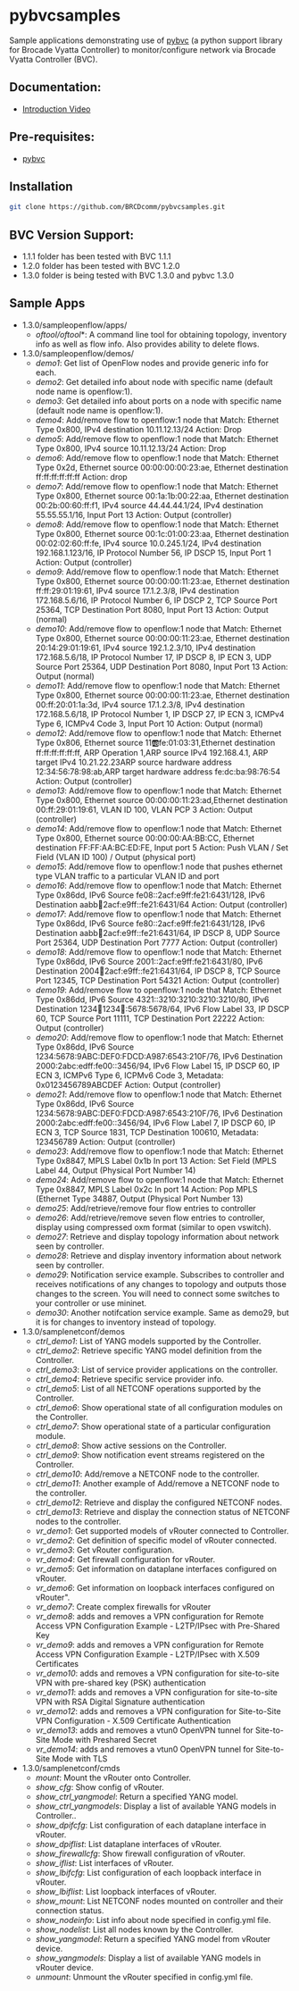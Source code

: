# pybvcsamples
Sample applications demonstrating use of [pybvc](https://github.com/BRCDcomm/pybvc) (a python support library for Brocade Vyatta Controller) to monitor/configure network via Brocade Vyatta Controller (BVC).

## Documentation:
* [Introduction Video](http://brcdcomm.github.io/BVC/jekyll/update/devops/netdev/appdev/2015/03/01/restconf-app-2.html)

## Pre-requisites:
* [pybvc](https://github.com/BRCDcomm/pybvc)

## Installation
```bash
git clone https://github.com/BRCDcomm/pybvcsamples.git
```

## BVC Version Support:
* 1.1.1 folder has been tested with BVC 1.1.1
* 1.2.0 folder has been tested with BVC 1.2.0
* 1.3.0 folder is being tested with BVC 1.3.0 and pybvc 1.3.0

## Sample Apps

* 1.3.0/sampleopenflow/apps/
    * _oftool/oftool_*: A command line tool for obtaining topology, inventory info as well as flow info.  Also provides ability to delete flows.
* 1.3.0/sampleopenflow/demos/
    * _demo1_: Get list of OpenFlow nodes and provide generic info for each.
    * _demo2_: Get detailed info about node with specific name (default node name is openflow:1).
    * _demo3_: Get detailed info about ports on a node with specific name (default node name is openflow:1).
    * _demo4_: Add/remove flow to openflow:1 node that Match: Ethernet Type 0x800, IPv4 destination 10.11.12.13/24 Action: Drop
    * _demo5_: Add/remove flow to openflow:1 node that Match: Ethernet Type 0x800, IPv4 source 10.11.12.13/24 Action: Drop
    * _demo6_: Add/remove flow to openflow:1 node that Match: Ethernet Type 0x2d, Ethernet source 00:00:00:00:23:ae, Ethernet destination ff:ff:ff:ff:ff:ff Action: drop
    * _demo7_:  Add/remove flow to openflow:1 node that Match: Ethernet Type 0x800, Ethernet source 00:1a:1b:00:22:aa, Ethernet destination 00:2b:00:60:ff:f1, IPv4 source 44.44.44.1/24, IPv4 destination 55.55.55.1/16, Input Port 13 Action: Output (controller)
    * _demo8_: Add/remove flow to openflow:1 node that Match: Ethernet Type 0x800, Ethernet source 00:1c:01:00:23:aa, Ethernet destination 00:02:02:60:ff:fe, IPv4 source 10.0.245.1/24, IPv4 destination 192.168.1.123/16, IP Protocol Number 56, IP DSCP 15, Input Port 1 Action: Output (controller)
    * _demo9_: Add/remove flow to openflow:1 node that Match: Ethernet Type 0x800, Ethernet source 00:00:00:11:23:ae, Ethernet destination ff:ff:29:01:19:61, IPv4 source 17.1.2.3/8, IPv4 destination 172.168.5.6/16, IP Protocol Number 6, IP DSCP 2, TCP Source Port 25364, TCP Destination Port 8080, Input Port 13 Action: Output (normal)
    * _demo10_: Add/remove flow to openflow:1 node that Match: Ethernet Type 0x800, Ethernet source 00:00:00:11:23:ae, Ethernet destination 20:14:29:01:19:61, IPv4 source 192.1.2.3/10, IPv4 destination 172.168.5.6/18, IP Protocol Number 17, IP DSCP 8, IP ECN 3, UDP Source Port 25364, UDP Destination Port 8080, Input Port 13 Action: Output (normal)
    * _demo11_: Add/remove flow to openflow:1 node that Match: Ethernet Type 0x800, Ethernet source 00:00:00:11:23:ae, Ethernet destination 00:ff:20:01:1a:3d, IPv4 source 17.1.2.3/8, IPv4 destination 172.168.5.6/18, IP Protocol Number 1, IP DSCP 27, IP ECN 3, ICMPv4 Type 6, ICMPv4 Code 3, Input Port 10 Action: Output (normal)
    * _demo12_: Add/remove flow to openflow:1 node that Match: Ethernet Type 0x806, Ethernet source 11:ab:fe:01:03:31,Ethernet destination ff:ff:ff:ff:ff:ff, ARP Operation 1,ARP source IPv4 192.168.4.1, ARP target IPv4 10.21.22.23ARP source hardware address 12:34:56:78:98:ab,ARP target hardware address fe:dc:ba:98:76:54 Action: Output (controller)
    * _demo13_: Add/remove flow to openflow:1 node that Match: Ethernet Type 0x800, Ethernet source 00:00:00:11:23:ad,Ethernet destination 00:ff:29:01:19:61, VLAN ID 100, VLAN PCP 3 Action: Output (controller)
    * _demo14_: Add/remove flow to openflow:1 node that Match: Ethernet Type 0x800, Ethernet source 00:00:00:AA:BB:CC, Ethernet destination FF:FF:AA:BC:ED:FE, Input port 5 Action: Push VLAN / Set Field (VLAN ID 100) / Output (physical port)
    * _demo15_: Add/remove flow to openflow:1 node that pushes ethernet type VLAN traffic to a particular VLAN ID and port 
    * _demo16_: Add/remove flow to openflow:1 node that Match: Ethernet Type 0x86dd, IPv6 Source fe08::2acf:e9ff:fe21:6431/128, IPv6 Destination aabb:1234:2acf:e9ff::fe21:6431/64 Action: Output (controller)
    * _demo17_: Add/remove flow to openflow:1 node that Match: Ethernet Type 0x86dd, IPv6 Source fe80::2acf:e9ff:fe21:6431/128, IPv6 Destination aabb:1234:2acf:e9ff::fe21:6431/64, IP DSCP 8, UDP Source Port 25364, UDP Destination Port 7777 Action: Output (controller)
    * _demo18_: Add/remove flow to openflow:1 node that Match: Ethernet Type 0x86dd, IPv6 Source 2001::2acf:e9ff:fe21:6431/80, IPv6 Destination 2004:1234:2acf:e9ff::fe21:6431/64, IP DSCP 8, TCP Source Port 12345, TCP Destination Port 54321 Action: Output (controller)
    * _demo19_: Add/remove flow to openflow:1 node that Match: Ethernet Type 0x86dd, IPv6 Source 4321::3210:3210:3210:3210/80, IPv6 Destination 1234:1234:1234:1234::5678:5678/64, IPv6 Flow Label 33, IP DSCP 60, TCP Source Port 11111, TCP Destination Port 22222 Action: Output (controller)
    * _demo20_: Add/remove flow to openflow:1 node that Match: Ethernet Type 0x86dd, IPv6 Source 1234:5678:9ABC:DEF0:FDCD:A987:6543:210F/76, IPv6 Destination 2000:2abc:edff:fe00::3456/94, IPv6 Flow Label 15, IP DSCP 60, IP ECN 3, ICMPv6 Type 6, ICPMv6 Code 3, Metadata: 0x0123456789ABCDEF Action: Output (controller)
    * _demo21_: Add/remove flow to openflow:1 node that Match: Ethernet Type 0x86dd, IPv6 Source 1234:5678:9ABC:DEF0:FDCD:A987:6543:210F/76, IPv6 Destination 2000:2abc:edff:fe00::3456/94, IPv6 Flow Label 7, IP DSCP 60, IP ECN 3, TCP Source 1831, TCP Destination 100610, Metadata: 123456789 Action: Output (controller)
    * _demo23_: Add/remove flow to openflow:1 node that Match: Ethernet Type 0x8847, MPLS Label 0x1b In port 13 Action: Set Field (MPLS Label 44, Output (Physical Port Number 14)
    * _demo24_: Add/remove flow to openflow:1 node that Match: Ethernet Type 0x8847, MPLS Label 0x2c In port 14 Action: Pop MPLS (Ethernet Type 34887, Output (Physical Port Number 13)
    * _demo25_: Add/retrieve/remove four flow entries to controller
    * _demo26_: Add/retrieve/remove seven flow entries to controller, display using compressed oxm format (similar to open vswitch).
    * _demo27_: Retrieve and display topology information about network seen by controller.
    * _demo28_: Retrieve and display inventory information about network seen by controller.
    * _demo29_: Notification service example.  Subscribes to controller and receives notifications of any changes to topology and outputs those changes to the screen.  You will need to connect some switches to your controller or
use mininet.
    * _demo30_: Another notifcation service example.  Same as demo29, but it is for changes to inventory instead of topology. 
* 1.3.0/samplenetconf/demos
    * _ctrl_demo1_: List of YANG models supported by the Controller.
    * _ctrl_demo2_: Retrieve specific YANG model definition from the Controller.
    * _ctrl_demo3_: List of service provider applications on the controller.
    * _ctrl_demo4_: Retrieve specific service provider info.
    * _ctrl_demo5_: List of all NETCONF operations supported by the Controller.
    * _ctrl_demo6_: Show operational state of all configuration modules on the Controller.
    * _ctrl_demo7_: Show operational state of a particular configuration module.
    * _ctrl_demo8_: Show active sessions on the Controller.
    * _ctrl_demo9_: Show notification event streams registered on the Controller.
    * _ctrl_demo10_: Add/remove a NETCONF node to the controller.
    * _ctrl_demo11_: Another example of Add/remove a NETCONF node to the controller.
    * _ctrl_demo12_: Retrieve and display the configured NETCONF nodes.
    * _ctrl_demo13_: Retrieve and display the connection status of NETCONF nodes to the controller.
    * _vr_demo1_: Get supported models of vRouter connected to Controller.
    * _vr_demo2_: Get definition of specific model of vRouter connected.
    * _vr_demo3_: Get vRouter configuration.
    * _vr_demo4_: Get firewall configuration for vRouter.
    * _vr_demo5_: Get information on dataplane interfaces configured on vRouter.
    * _vr_demo6_: Get information on loopback interfaces configured on vRouter".
    * _vr_demo7_: Create complex firewalls for vRouter
    * _vr_demo8_: adds and removes a VPN configuration for Remote Access VPN Configuration Example - L2TP/IPsec with Pre-Shared Key
    * _vr_demo9_: adds and removes a VPN configuration for Remote Access VPN Configuration Example - L2TP/IPsec with X.509 Certificates
    * _vr_demo10_: adds and removes a VPN configuration for site-to-site VPN with pre-shared key (PSK) authentication
    * _vr_demo11_: adds and removes a VPN configuration for site-to-site VPN with RSA Digital Signature authentication
    * _vr_demo12_: adds and removes a VPN configuration for Site-to-Site VPN Configuration - X.509 Certificate Authentication
    * _vr_demo13_: adds and removes a vtun0 OpenVPN tunnel for Site-to-Site Mode with Preshared Secret
    * _vr_demo14_: adds and removes a vtun0 OpenVPN tunnel for Site-to-Site Mode with TLS
* 1.3.0/samplenetconf/cmds
    * _mount_: Mount the vRouter onto Controller.
    * _show_cfg_: Show config of vRouter.
    * _show_ctrl_yangmodel_: Return a specified YANG model.
    * _show_ctrl_yangmodels_: Display a list of available YANG models in Controller..
    * _show_dpifcfg_: List configuration of each dataplane interface in vRouter.
    * _show_dpiflist_: List dataplane interfaces of vRouter.
    * _show_firewallcfg_: Show firewall configuration of vRouter.
    * _show_iflist_: List interfaces of vRouter.
    * _show_lbifcfg_: List configuration of each loopback interface in vRouter.
    * _show_lbiflist_: List loopback interfaces of vRouter.
    * _show_mount_: List NETCONF nodes mounted on controller and their connection status.
    * _show_nodeinfo_: List info about node specified in config.yml file.
    * _show_nodelist_: List all nodes known by the Controller.
    * _show_yangmodel_: Return a specified YANG model from vRouter device.
    * _show_yangmodels_: Display a list of available YANG models in vRouter device.
    * _unmount_: Unmount the vRouter specified in config.yml file.

